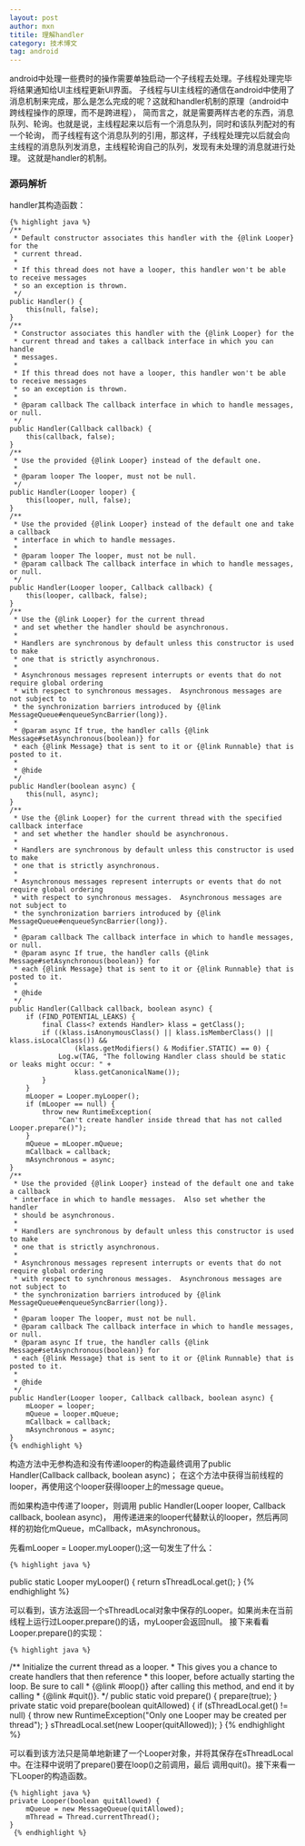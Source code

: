 ```yaml
---
layout: post
author: mxn
titile: 理解handler
category: 技术博文
tag: android
---
```


android中处理一些费时的操作需要单独启动一个子线程去处理。子线程处理完毕将结果通知给UI主线程更新UI界面。
子线程与UI主线程的通信在android中使用了消息机制来完成，那么是怎么完成的呢？这就和handler机制的原理（android中跨线程操作的原理，而不是跨进程），
简而言之，就是需要两样古老的东西，消息队列、轮询。也就是说，主线程起来以后有一个消息队列，同时和该队列配对的有一个轮询，
而子线程有这个消息队列的引用，那这样，子线程处理完以后就会向主线程的消息队列发消息，主线程轮询自己的队列，发现有未处理的消息就进行处理。
这就是handler的机制。


### 源码解析

handler其构造函数：

    {% highlight java %}    
    /**
     * Default constructor associates this handler with the {@link Looper} for the
     * current thread.
     *
     * If this thread does not have a looper, this handler won't be able to receive messages
     * so an exception is thrown.
     */
    public Handler() {
        this(null, false);
    }
    /**
     * Constructor associates this handler with the {@link Looper} for the
     * current thread and takes a callback interface in which you can handle
     * messages.
     *
     * If this thread does not have a looper, this handler won't be able to receive messages
     * so an exception is thrown.
     *
     * @param callback The callback interface in which to handle messages, or null.
     */
    public Handler(Callback callback) {
        this(callback, false);
    }
    /**
     * Use the provided {@link Looper} instead of the default one.
     *
     * @param looper The looper, must not be null.
     */
    public Handler(Looper looper) {
        this(looper, null, false);
    }
    /**
     * Use the provided {@link Looper} instead of the default one and take a callback
     * interface in which to handle messages.
     *
     * @param looper The looper, must not be null.
     * @param callback The callback interface in which to handle messages, or null.
     */
    public Handler(Looper looper, Callback callback) {
        this(looper, callback, false);
    }
    /**
     * Use the {@link Looper} for the current thread
     * and set whether the handler should be asynchronous.
     *
     * Handlers are synchronous by default unless this constructor is used to make
     * one that is strictly asynchronous.
     *
     * Asynchronous messages represent interrupts or events that do not require global ordering
     * with respect to synchronous messages.  Asynchronous messages are not subject to
     * the synchronization barriers introduced by {@link MessageQueue#enqueueSyncBarrier(long)}.
     *
     * @param async If true, the handler calls {@link Message#setAsynchronous(boolean)} for
     * each {@link Message} that is sent to it or {@link Runnable} that is posted to it.
     *
     * @hide
     */
    public Handler(boolean async) {
        this(null, async);
    }
    /**
     * Use the {@link Looper} for the current thread with the specified callback interface
     * and set whether the handler should be asynchronous.
     *
     * Handlers are synchronous by default unless this constructor is used to make
     * one that is strictly asynchronous.
     *
     * Asynchronous messages represent interrupts or events that do not require global ordering
     * with respect to synchronous messages.  Asynchronous messages are not subject to
     * the synchronization barriers introduced by {@link MessageQueue#enqueueSyncBarrier(long)}.
     *
     * @param callback The callback interface in which to handle messages, or null.
     * @param async If true, the handler calls {@link Message#setAsynchronous(boolean)} for
     * each {@link Message} that is sent to it or {@link Runnable} that is posted to it.
     *
     * @hide
     */
    public Handler(Callback callback, boolean async) {
        if (FIND_POTENTIAL_LEAKS) {
            final Class<? extends Handler> klass = getClass();
            if ((klass.isAnonymousClass() || klass.isMemberClass() || klass.isLocalClass()) &&
                    (klass.getModifiers() & Modifier.STATIC) == 0) {
                Log.w(TAG, "The following Handler class should be static or leaks might occur: " +
                    klass.getCanonicalName());
            }
        }
        mLooper = Looper.myLooper();
        if (mLooper == null) {
            throw new RuntimeException(
                "Can't create handler inside thread that has not called Looper.prepare()");
        }
        mQueue = mLooper.mQueue;
        mCallback = callback;
        mAsynchronous = async;
    }
    /**
     * Use the provided {@link Looper} instead of the default one and take a callback
     * interface in which to handle messages.  Also set whether the handler
     * should be asynchronous.
     *
     * Handlers are synchronous by default unless this constructor is used to make
     * one that is strictly asynchronous.
     *
     * Asynchronous messages represent interrupts or events that do not require global ordering
     * with respect to synchronous messages.  Asynchronous messages are not subject to
     * the synchronization barriers introduced by {@link MessageQueue#enqueueSyncBarrier(long)}.
     *
     * @param looper The looper, must not be null.
     * @param callback The callback interface in which to handle messages, or null.
     * @param async If true, the handler calls {@link Message#setAsynchronous(boolean)} for
     * each {@link Message} that is sent to it or {@link Runnable} that is posted to it.
     *
     * @hide
     */
    public Handler(Looper looper, Callback callback, boolean async) {
        mLooper = looper;
        mQueue = looper.mQueue;
        mCallback = callback;
        mAsynchronous = async;
    }
    {% endhighlight %} 
    
构造方法中无参构造和没有传递looper的构造最终调用了public Handler(Callback callback, boolean async)；
在这个方法中获得当前线程的looper，再使用这个looper获得looper上的message queue。

而如果构造中传递了looper，则调用 public Handler(Looper looper, Callback callback, boolean async)，
用传递进来的looper代替默认的looper，然后再同样的初始化mQueue，mCallback，mAsynchronous。

先看mLooper = Looper.myLooper();这一句发生了什么：

    {% highlight java %}   
public static Looper myLooper() {
    return sThreadLocal.get();
}
    {% endhighlight %} 
  
可以看到，该方法返回一个sThreadLocal对象中保存的Looper。如果尚未在当前线程上运行过Looper.prepare()的话，myLooper会返回null。
接下来看看Looper.prepare()的实现：

    {% highlight java %}   
/** Initialize the current thread as a looper.
      * This gives you a chance to create handlers that then reference
      * this looper, before actually starting the loop. Be sure to call
      * {@link #loop()} after calling this method, and end it by calling
      * {@link #quit()}.
      */
    public static void prepare() {
        prepare(true);
    }
    private static void prepare(boolean quitAllowed) {
        if (sThreadLocal.get() != null) {
            throw new RuntimeException("Only one Looper may be created per thread");
        }
        sThreadLocal.set(new Looper(quitAllowed));
    }
     {% endhighlight %} 
     
可以看到该方法只是简单地新建了一个Looper对象，并将其保存在sThreadLocal中。在注释中说明了prepare()要在loop()之前调用，最后
调用quit()。接下来看一下Looper的构造函数。

    {% highlight java %}  
    private Looper(boolean quitAllowed) {
        mQueue = new MessageQueue(quitAllowed);
        mThread = Thread.currentThread();
    }
     {% endhighlight %} 
     



